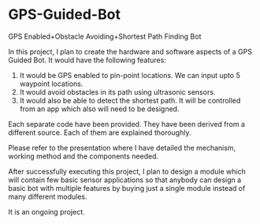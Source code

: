 # GPS-Guided-Bot
GPS Enabled+Obstacle Avoiding+Shortest Path Finding Bot

In this project, I plan to create the hardware and software aspects of a GPS Guided Bot. 
It would have the following features:
1. It would be GPS enabled to pin-point locations. We can input upto 5 waypoint locations.
2. It would avoid obstacles in its path using ultrasonic sensors.
3. It would also be able to detect the shortest path.
It will be controlled from an app which also will need to be designed.

Each separate code have been provided. They have been derived from a different source. Each of them are explained thoroughly.

Please refer to the presentation where I have detailed the mechanism, working method and the components needed.

After successfully executing this project, I plan to design a module which will contain few basic sensor applications so that anybody can design a basic bot with multiple features by buying just a single module instead of many different modules.

It is an ongoing project.
